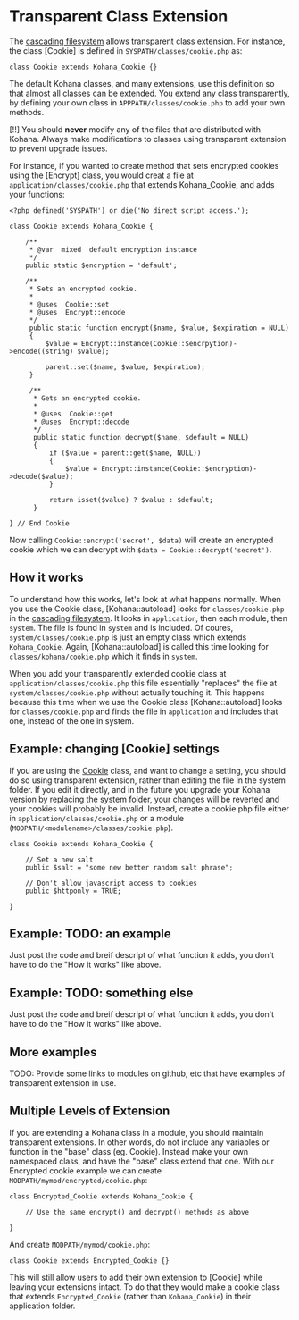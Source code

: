 # Transparent Class Extension

The [cascading filesystem](files) allows transparent class extension. For instance, the class [Cookie] is defined in `SYSPATH/classes/cookie.php` as:

    class Cookie extends Kohana_Cookie {}

The default Kohana classes, and many extensions, use this definition so that almost all classes can be extended. You extend any class transparently, by defining your own class in `APPPATH/classes/cookie.php` to add your own methods.

[!!] You should **never** modify any of the files that are distributed with Kohana. Always make modifications to classes using transparent extension to prevent upgrade issues.

For instance, if you wanted to create method that sets encrypted cookies using the [Encrypt] class, you would creat a file at `application/classes/cookie.php` that extends Kohana_Cookie, and adds your functions:

    <?php defined('SYSPATH') or die('No direct script access.');

    class Cookie extends Kohana_Cookie {

        /**
         * @var  mixed  default encryption instance
         */
        public static $encryption = 'default';

        /**
         * Sets an encrypted cookie.
         *
         * @uses  Cookie::set
         * @uses  Encrypt::encode
         */
         public static function encrypt($name, $value, $expiration = NULL)
         {
             $value = Encrypt::instance(Cookie::$encrpytion)->encode((string) $value);

             parent::set($name, $value, $expiration);
         }

         /**
          * Gets an encrypted cookie.
          *
          * @uses  Cookie::get
          * @uses  Encrypt::decode
          */
          public static function decrypt($name, $default = NULL)
          {
              if ($value = parent::get($name, NULL))
              {
                  $value = Encrypt::instance(Cookie::$encryption)->decode($value);
              }

              return isset($value) ? $value : $default;
          }

    } // End Cookie

Now calling `Cookie::encrypt('secret', $data)` will create an encrypted cookie which we can decrypt with `$data = Cookie::decrypt('secret')`.

## How it works

To understand how this works, let's look at what happens normally.  When you use the Cookie class, [Kohana::autoload] looks for `classes/cookie.php` in the [cascading filesystem](files).  It looks in `application`, then each module, then `system`. The file is found in `system` and is included.  Of coures, `system/classes/cookie.php` is just an empty class which extends `Kohana_Cookie`.  Again, [Kohana::autoload] is called this time looking for `classes/kohana/cookie.php` which it finds in `system`.

When you add your transparently extended cookie class at `application/classes/cookie.php` this file essentially "replaces" the file at `system/classes/cookie.php` without actually touching it.  This happens because this time when we use the Cookie class [Kohana::autoload] looks for `classes/cookie.php` and finds the file in `application` and includes that one, instead of the one in system.

## Example: changing [Cookie] settings

If you are using the [Cookie](cookies) class, and want to change a setting, you should do so using transparent extension, rather than editing the file in the system folder.  If you edit it directly, and in the future you upgrade your Kohana version by replacing the system folder, your changes will be reverted and your cookies will probably be invalid.  Instead, create a cookie.php file either in `application/classes/cookie.php` or a module (`MODPATH/<modulename>/classes/cookie.php`).

	class Cookie extends Kohana_Cookie {

		// Set a new salt
		public $salt = "some new better random salt phrase";

		// Don't allow javascript access to cookies
		public $httponly = TRUE;

	}

## Example: TODO: an example

Just post the code and breif descript of what function it adds, you don't have to do the "How it works" like above.

## Example: TODO: something else

Just post the code and breif descript of what function it adds, you don't have to do the "How it works" like above.

## More examples

TODO: Provide some links to modules on github, etc that have examples of transparent extension in use.

## Multiple Levels of Extension

If you are extending a Kohana class in a module, you should maintain transparent extensions. In other words, do not include any variables or function in the "base" class (eg. Cookie). Instead make your own namespaced class, and have the "base" class extend that one. With our Encrypted cookie example we can create `MODPATH/mymod/encrypted/cookie.php`:

	class Encrypted_Cookie extends Kohana_Cookie {

		// Use the same encrypt() and decrypt() methods as above

	}

And create `MODPATH/mymod/cookie.php`:

	class Cookie extends Encrypted_Cookie {}

This will still allow users to add their own extension to [Cookie] while leaving your extensions intact. To do that they would make a cookie class that extends `Encrypted_Cookie` (rather than `Kohana_Cookie`) in their application folder.
